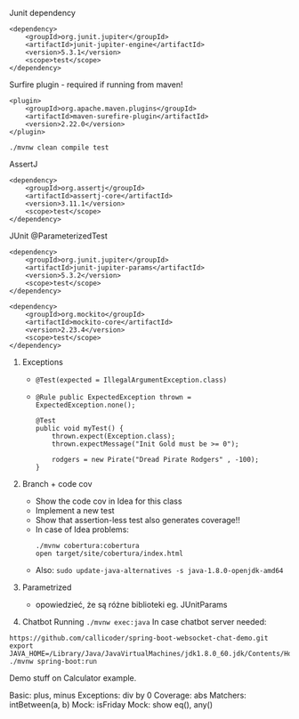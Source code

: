 Junit dependency
```
<dependency>
    <groupId>org.junit.jupiter</groupId>
    <artifactId>junit-jupiter-engine</artifactId>
    <version>5.3.1</version>
    <scope>test</scope>
</dependency>

```
Surfire plugin - required if running from maven!
```
<plugin>
    <groupId>org.apache.maven.plugins</groupId>
    <artifactId>maven-surefire-plugin</artifactId>
    <version>2.22.0</version>
</plugin>

```

`./mvnw clean compile test`


AssertJ
```
<dependency>
    <groupId>org.assertj</groupId>
    <artifactId>assertj-core</artifactId>
    <version>3.11.1</version>
    <scope>test</scope>
</dependency>
```

JUnit @ParameterizedTest
```
<dependency>
    <groupId>org.junit.jupiter</groupId>
    <artifactId>junit-jupiter-params</artifactId>
    <version>5.3.2</version>
    <scope>test</scope>
</dependency>
```

```
<dependency>
    <groupId>org.mockito</groupId>
    <artifactId>mockito-core</artifactId>
    <version>2.23.4</version>
    <scope>test</scope>
</dependency>
```
                                            
1. Exceptions 
    * `@Test(expected = IllegalArgumentException.class)`
    * ```
      @Rule public ExpectedException thrown = ExpectedException.none();
      
      @Test
      public void myTest() {
          thrown.expect(Exception.class);
          thrown.expectMessage("Init Gold must be >= 0");
      
          rodgers = new Pirate("Dread Pirate Rodgers" , -100);
      }
      ```

2. Branch + code cov
    * Show the code cov in Idea for this class
    * Implement a new test
    * Show that assertion-less test also generates coverage!!
    * In case of Idea problems: 
        ```
        ./mvnw cobertura:cobertura
        open target/site/cobertura/index.html
        ```
    * Also: `sudo update-java-alternatives -s java-1.8.0-openjdk-amd64`

3. Parametrized
    * opowiedzieć, że są różne biblioteki eg. JUnitParams


4. Chatbot
Running 
`./mvnw exec:java`
In case chatbot server needed:
```
https://github.com/callicoder/spring-boot-websocket-chat-demo.git
export JAVA_HOME=/Library/Java/JavaVirtualMachines/jdk1.8.0_60.jdk/Contents/Home
./mvnw spring-boot:run
```

Demo stuff on Calculator example.

Basic: plus, minus
Exceptions: div by 0
Coverage: abs
Matchers: intBetween(a, b)
Mock: isFriday
Mock:  show eq(), any()


